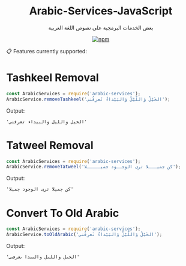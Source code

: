 <h1 align=center>Arabic-Services-JavaScript</h1>

<p align=center>
بعض الخدمات البرمجية على نصوص اللغة العربية
</p>

<p align=center>
<a href="https://www.npmjs.com/package/arabic-service-npm-test"><img src="https://img.shields.io/npm/v/arabic-service-npm-test.svg" alt="npm"></a>
</p>


📋 Features currently supported:

# Tashkeel Removal

```javascript
const ArabicServices = require('arabic-services');
ArabicService.removeTashkeel('الخَيْلُ وَاللّيْلُ وَالبَيْداءُ تَعرِفُني');
```

Output:
```
'الخيل والليل والبيداء تعرفني'
```

# Tatweel Removal

```javascript
const ArabicServices = require('arabic-services');
ArabicService.removeTatweel('كن جميـــلا ترى الوجــود جميـــــلا');
```

Output:
```
'كن جميلا ترى الوجود جميلا'
```

# Convert To Old Arabic

```javascript
const ArabicServices = require('arabic-services');
ArabicService.toOldArabic('الخَيْلُ وَاللّيْلُ وَالبَيْداءُ تَعرِفُني');
```

Output:
```
'الحىل واللىل والٮىدا ٮعرڡٮى'
```
